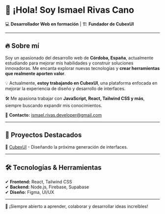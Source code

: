 # 👋 ¡Hola! Soy Ismael Rivas Cano  

💻 **Desarrollador Web en formación** | 🏗️ **Fundador de CubexUI**  

---

## 🔥 Sobre mí  
Soy un apasionado del desarrollo web de **Córdoba, España**, actualmente estudiando para mejorar mis habilidades y construir soluciones innovadoras. Me encanta explorar nuevas tecnologías y **crear herramientas que realmente aporten valor**.  

💡 Actualmente, **estoy trabajando en CubexUI**, una plataforma enfocada en mejorar la experiencia de diseño y desarrollo de interfaces.  

🛠️ Me apasiona trabajar con **JavaScript, React, Tailwind CSS y más**, siempre buscando expandir mis conocimientos.  

📧 **Contacto:** ismael.rivas.developer@gmail.com  

---

## 🚀 Proyectos Destacados  
🔹 [CubexUI](https://github.com/Cubexui-io) - Diseñando la próxima generación de interfaces.  

---

## 🛠️ Tecnologías & Herramientas  
✔ **Frontend:** React, Tailwind CSS  
✔ **Backend:** Node.js, Firebase, Supabase  
✔ **Diseño:** Figma, UI/UX  

---

💬 ¡Siempre abierto a aprender, colaborar y desarrollar ideas increíbles!  
